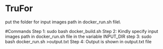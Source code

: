 # TruFor

put the folder for input images path in docker_run.sh file\\

#Commands
Step 1: sudo bash docker_build.sh 
Step 2: Kindly specify input images path in docker_run.sh file in the variable INPUT_DIR
step 3: sudo bash docker_run.sh >output.txt
Step 4: Output is shown in output.txt file


